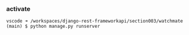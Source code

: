 ### activate 
```console
vscode ➜ /workspaces/django-rest-frameworkapi/section003/watchmate (main) $ python manage.py runserver
```